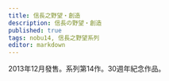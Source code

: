 ```yaml
---
title: 信長之野望・創造
description: 信長の野望・創造
published: true
tags: nobu14, 信長之野望系列
editor: markdown
---
```


2013年12月發售。系列第14作。30週年紀念作品。
